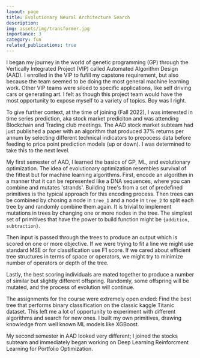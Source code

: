 ```yaml
---
layout: page
title: Evolutionary Neural Architecture Search
description: 
img: assets/img/transformer.jpg
importance: 3
category: fun
related_publications: true
---
```


I began my journey in the world of genetic programming (GP) through the Vertically Integrated Project (VIP) called Automated Algorithm Design (AAD). I enrolled in the VIP to fufill my capstone requirement, but also because the team seemed to be doing the most general machine learning work. Other VIP teams were siloed to specific applications, like self driving cars or generating art. I felt as though this project team would have the most opportunity to expose myself to a variety of topics. Boy was I right.

To give further context, at the time of joining (Fall 2022), I was interested in time series prediction, aka stock market prediciton and was attending Blockchain and Trading club meetings. The AAD stock market subteam had just published a paper with an algorithm that produced 37% returns per annum by selecting different technical indicators to prepocess data before feeding to price point prediction models (up or down). I was determined to take this to the next level.

My first semester of AAD, I learned the basics of GP, ML, and evolutionary optimization. The idea of evolutionary optimization resembles survival of the fittest but for machine learning algorithms. First, encode an algorithm in a manner that it can be represented like a DNA sequences, where you can combine and mutates 'strands'. Building tree's from a set of predefined primitives is the typical approach for this encoding process. Then trees can be combined by chosing a node in `tree_1` and a node in `tree_2` to split each tree by and randomly combine them again. It is trivial to implement mutations in trees by changing one or more nodes in the tree. The simplest set of primitives that have the power to build function might be `{addition, subtraction}`. 

Then input is passed through the trees to produce an output which is scored on one or more objective. If we were trying to fit a line we might use standard MSE or for classification use F1 score. If we cared about efficient tree structures in terms of space or operators, we might try to minimize number of operators or depth of the tree.

Lastly, the best scoring individuals are mated together to produce a number of similar but slightly different offspring. Randomly, some offspring will be mutated, and the process of evolution will continue.

The assignments for the course were extremely open ended: Find the best tree that performs binary classification on the classic kaggle Titanic dataset. This left me a lot of opportunity to experiment with different algorithms and search for new ones. I built my own primitives, drawing knowledge from well known ML models like XGBoost.

My second semester in AAD looked very different; I joined the stocks subteam and immediately began working on Deep Learning Reinforcment Learning for Portfolio Optimization.